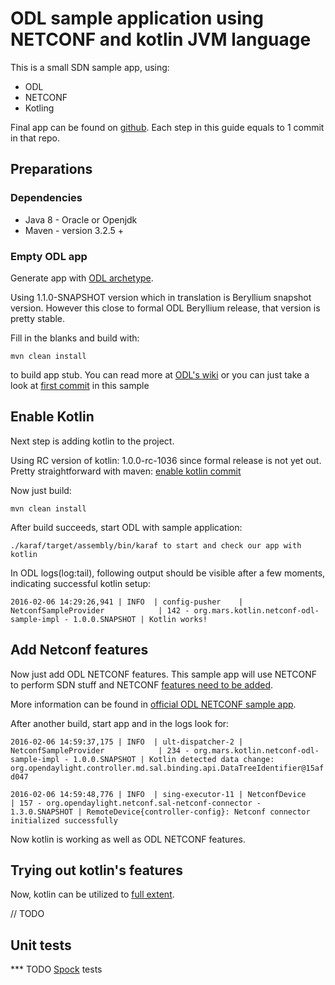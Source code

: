 # ODL sample application using NETCONF and kotlin JVM language

This is a small SDN sample app, using:
* ODL
* NETCONF
* Kotling

Final app can be found on [github](https://github.com/marosmars/kotlin). Each step in this guide equals to 1 commit in that repo.

## Preparations

### Dependencies
* Java 8 - Oracle or Openjdk
* Maven - version 3.2.5 +

### Empty ODL app

Generate app with [ODL archetype](https://wiki.opendaylight.org/view/OpenDaylight_Controller:MD-SAL:Startup_Project_Archetype).

Using 1.1.0-SNAPSHOT version which in translation is Beryllium snapshot version. However this close to formal ODL 
Beryllium release, that version is pretty stable.

Fill in the blanks and build with:

  `mvn clean install`

to build app stub. You can read more at [ODL's wiki](https://wiki.opendaylight.org/view/Main_Page) or you can just take 
a look at [first commit](https://github.com/marosmars/kotlin/commit/b3f58dca29f267a353fc7f2471c99d1e61349a98) in this sample

## Enable Kotlin

Next step is adding kotlin to the project.

Using RC version of kotlin: 1.0.0-rc-1036 since formal release is not yet out. Pretty straightforward with maven: [enable kotlin commit](https://github.com/marosmars/kotlin/commit/c59c0f71aaacb402dbc341e2f39cbd7593a2dd76)

Now just build:

`mvn clean install`

After build succeeds, start ODL with sample application:

`./karaf/target/assembly/bin/karaf to start and check our app with kotlin`

In ODL logs(log:tail), following output should be visible after a few moments, indicating successful kotlin setup:

`2016-02-06 14:29:26,941 | INFO  | config-pusher    | NetconfSampleProvider            | 142 - org.mars.kotlin.netconf-odl-sample-impl - 1.0.0.SNAPSHOT | Kotlin works!`

## Add Netconf features

Now just add ODL NETCONF features. This sample app will use NETCONF to perform SDN stuff and NETCONF [features need to be added](https://github.com/marosmars/kotlin/commit/cf7993fd5fb62a233c23f99307f8f50d6e3b8b81).

More information can be found in [official ODL NETCONF sample app](https://wiki.opendaylight.org/view/Controller_Core_Functionality_Tutorials:Tutorials:Netconf_Mount).

After another build, start app and in the logs look for:


`2016-02-06 14:59:37,175 | INFO  | ult-dispatcher-2 | NetconfSampleProvider            | 234 - org.mars.kotlin.netconf-odl-sample-impl - 1.0.0.SNAPSHOT | Kotlin detected data change: org.opendaylight.controller.md.sal.binding.api.DataTreeIdentifier@15afd047`

`2016-02-06 14:59:48,776 | INFO  | sing-executor-11 | NetconfDevice                    | 157 - org.opendaylight.netconf.sal-netconf-connector - 1.3.0.SNAPSHOT | RemoteDevice{controller-config}: Netconf connector initialized successfully`

Now kotlin is working as well as ODL NETCONF features.

## Trying out kotlin's features

Now, kotlin can be utilized to [full extent](https://github.com/marosmars/kotlin/commit/e84329e671d7c7c5568ffb53a9ea1fe0a43f404d).

// TODO

## Unit tests
*** TODO [Spock](https://code.google.com/archive/p/spock/) tests
